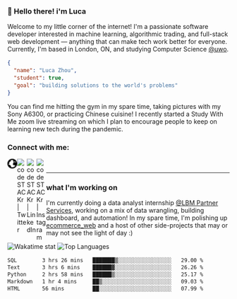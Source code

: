 ### :wave: Hello there! i'm Luca

Welcome to my little corner of the internet! I'm a passionate software developer interested in machine learning, algorithmic trading, and full-stack web development &mdash; anything that can make tech work better for everyone. Currently, I'm based in London, ON, and studying Computer Science [@uwo](https://www.uwo.ca/).


```json
{
  "name": "Luca Zhou",
  "student": true,
  "goal": "building solutions to the world's problems"
}
```

You can find me hitting the gym in my spare time, taking pictures with my Sony A6300, or practicing Chinese cuisine! I recently started a Study With Me zoom live streaming on which I plan to encourage people to keep on learning new tech during the pandemic.

### Connect with me:

[<img align="left" alt="codeSTACKr.com" width="22px" src="https://raw.githubusercontent.com/iconic/open-iconic/master/svg/globe.svg" />][website]
[<img align="left" alt="codeSTACKr | Twitter" width="22px" src="https://cdn.jsdelivr.net/npm/simple-icons@v3/icons/twitter.svg" />][twitter]
[<img align="left" alt="codeSTACKr | LinkedIn" width="22px" src="https://cdn.jsdelivr.net/npm/simple-icons@v3/icons/linkedin.svg" />][linkedin]
[<img align="left" alt="codeSTACKr | Instagram" width="22px" src="https://cdn.jsdelivr.net/npm/simple-icons@v3/icons/instagram.svg" />][instagram]

[website]: http://www.lucazhou.ca/
[twitter]: https://twitter.com/LucaZhou9
[instagram]: https://www.instagram.com/lucazhou_/
[linkedin]: https://www.linkedin.com/in/lucazhou/

<br/>

---

### what I'm working on

I'm currently doing a data analyst internship [@LBM Partner Services](https://lbmpartnerservices.com/), working on a mix of data wrangling, building dashboard, and automation! In my spare time, I'm polishing up [ecommerce_web](https://github.com/chefZau/ecommerce_web) and a host of other side-projects that may or may not see the light of day :)

<div>
    <img alt="Wakatime stat" src="https://github-readme-stats.nthnchu.vercel.app/api/wakatime?username=chefZau&layout=compact&hide_border=true&theme=graywhite" />
    <img alt="Top Languages" src="https://github-readme-stats.vercel.app/api/top-langs/?username=chefZau&layout=compact&hide_border=true&count_private=true&langs_count=5&theme=graywhite" />
</div>

<!--START_SECTION:waka-->
```text
SQL        3 hrs 26 mins   ███████▒░░░░░░░░░░░░░░░░░   29.00 % 
Text       3 hrs 6 mins    ██████▓░░░░░░░░░░░░░░░░░░   26.26 % 
Python     2 hrs 58 mins   ██████▒░░░░░░░░░░░░░░░░░░   25.17 % 
Markdown   1 hr 4 mins     ██▒░░░░░░░░░░░░░░░░░░░░░░   09.03 % 
HTML       56 mins         ██░░░░░░░░░░░░░░░░░░░░░░░   07.99 % 
```
<!--END_SECTION:waka-->
